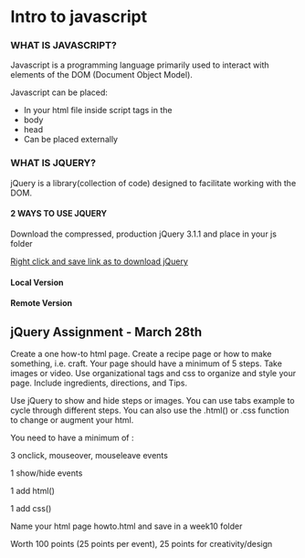 # Intro to javascript

### WHAT IS JAVASCRIPT?

Javascript is a programming language primarily  used to interact with elements of the DOM (Document Object Model).

Javascript can be placed:

* In your html file inside script tags in the
 * body
 * head
* Can be placed externally

### WHAT IS JQUERY?

jQuery is a library(collection of code) designed to facilitate working with the DOM.

#### 2 WAYS TO USE JQUERY

Download the compressed, production jQuery 3.1.1 and place in your js folder

[Right click and save link as to download jQuery](https://code.jquery.com/jquery-3.1.1.min.js)

#### Local Version

<script src="js/jquery-3.1.1.min.js"></script>

#### Remote Version

<script src="https://ajax.googleapis.com/ajax/libs/jquery/3.1.1/jquery.min.js"></script>


## jQuery Assignment - March 28th

Create a one how-to html page. Create a recipe page or how to make something, i.e. craft. Your page should have a minimum of 5 steps. Take images or video. Use organizational tags and css to organize and style your page. Include ingredients, directions, and Tips.

Use jQuery to show and hide steps or images. You can use tabs example to cycle through different steps. You can also use the .html() or .css function to change or augment your html.

You need to have a minimum of :

3 onclick, mouseover, mouseleave events

1 show/hide events

1 add html()

1 add css()

Name your html page howto.html and save in a week10 folder

Worth 100 points (25 points per event), 25 points for creativity/design

